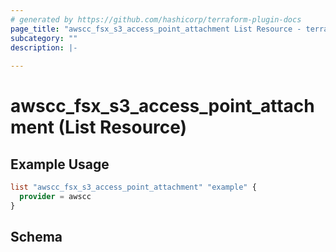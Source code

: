 ```yaml
---
# generated by https://github.com/hashicorp/terraform-plugin-docs
page_title: "awscc_fsx_s3_access_point_attachment List Resource - terraform-provider-awscc"
subcategory: ""
description: |-
  
---
```


# awscc_fsx_s3_access_point_attachment (List Resource)



## Example Usage

```terraform
list "awscc_fsx_s3_access_point_attachment" "example" {
  provider = awscc
}
```

<!-- schema generated by tfplugindocs -->
## Schema
